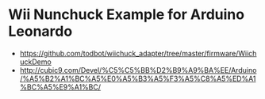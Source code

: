# Wii Nunchuck Example for Arduino Leonardo

- https://github.com/todbot/wiichuck_adapter/tree/master/firmware/WiichuckDemo
- http://cubic9.com/Devel/%C5%C5%BB%D2%B9%A9%BA%EE/Arduino/%A5%B2%A1%BC%A5%E0%A5%B3%A5%F3%A5%C8%A5%ED%A1%BC%A5%E9%A1%BC/